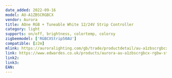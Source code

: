 ```yaml
---
date_added: 2022-09-16
model: AU-A1ZBSCRGBCX
vendor: Aurora
title: AOne RGB + Tuneable White 12/24V Strip Controller
category: light
supports: on/off, brightness, colortemp, colorxy
zigbeemodel: ['RGBCXStrip50AU']
compatible: [z2m]
mlink: https://auroralighting.com/gb/trade/productdetail/au-a1zbscrgbcx
link: https://www.edwardes.co.uk/products/aurora-au-a1zbscrgbcx-rgbw-strip-controller
link2: 
link3: 
EAN: 
---
```

